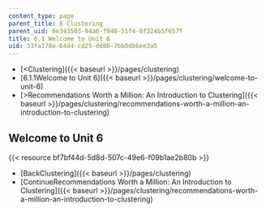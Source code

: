 ```yaml
---
content_type: page
parent_title: 6 Clustering
parent_uid: 6e343503-94a0-f948-51f4-8f324b5f657f
title: 6.1 Welcome to Unit 6
uid: 33fa178e-64d4-cd25-dd86-7bb0db6ee3a5
---
```


*   [<Clustering]({{< baseurl >}}/pages/clustering)
*   [6.1.1Welcome to Unit 6]({{< baseurl >}}/pages/clustering/welcome-to-unit-6)
*   [\>Recommendations Worth a Million: An Introduction to Clustering]({{< baseurl >}}/pages/clustering/recommendations-worth-a-million-an-introduction-to-clustering)

Welcome to Unit 6
-----------------

{{< resource bf7bf44d-5d8d-507c-49e6-f09b1ae2b80b >}}

*   [BackClustering]({{< baseurl >}}/pages/clustering)
*   [ContinueRecommendations Worth a Million: An Introduction to Clustering]({{< baseurl >}}/pages/clustering/recommendations-worth-a-million-an-introduction-to-clustering)